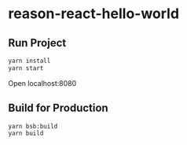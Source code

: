 # reason-react-hello-world

## Run Project

```sh
yarn install
yarn start
```
Open localhost:8080

## Build for Production

```sh
yarn bsb:build
yarn build
```

